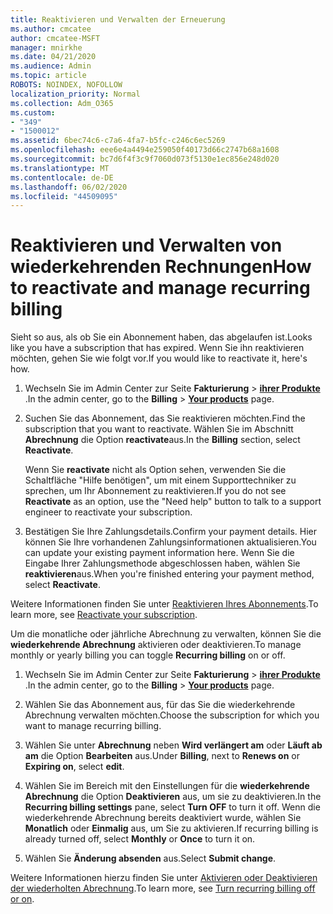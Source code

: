 ```yaml
---
title: Reaktivieren und Verwalten der Erneuerung
ms.author: cmcatee
author: cmcatee-MSFT
manager: mnirkhe
ms.date: 04/21/2020
ms.audience: Admin
ms.topic: article
ROBOTS: NOINDEX, NOFOLLOW
localization_priority: Normal
ms.collection: Adm_O365
ms.custom:
- "349"
- "1500012"
ms.assetid: 6bec74c6-c7a6-4fa7-b5fc-c246c6ec5269
ms.openlocfilehash: eee6e4a4494e259050f40173d66c2747b68a1608
ms.sourcegitcommit: bc7d6f4f3c9f7060d073f5130e1ec856e248d020
ms.translationtype: MT
ms.contentlocale: de-DE
ms.lasthandoff: 06/02/2020
ms.locfileid: "44509095"
---
```

# <a name="how-to-reactivate-and-manage-recurring-billing"></a><span data-ttu-id="30e4e-102">Reaktivieren und Verwalten von wiederkehrenden Rechnungen</span><span class="sxs-lookup"><span data-stu-id="30e4e-102">How to reactivate and manage recurring billing</span></span>

<span data-ttu-id="30e4e-103">Sieht so aus, als ob Sie ein Abonnement haben, das abgelaufen ist.</span><span class="sxs-lookup"><span data-stu-id="30e4e-103">Looks like you have a subscription that has expired.</span></span> <span data-ttu-id="30e4e-104">Wenn Sie ihn reaktivieren möchten, gehen Sie wie folgt vor.</span><span class="sxs-lookup"><span data-stu-id="30e4e-104">If you would like to reactivate it, here's how.</span></span>
  
1. <span data-ttu-id="30e4e-105">Wechseln Sie im Admin Center zur Seite **Fakturierung** \> **[ihrer Produkte](https://go.microsoft.com/fwlink/p/?linkid=842054)** .</span><span class="sxs-lookup"><span data-stu-id="30e4e-105">In the admin center, go to the **Billing** \> **[Your products](https://go.microsoft.com/fwlink/p/?linkid=842054)** page.</span></span>

2. <span data-ttu-id="30e4e-106">Suchen Sie das Abonnement, das Sie reaktivieren möchten.</span><span class="sxs-lookup"><span data-stu-id="30e4e-106">Find the subscription that you want to reactivate.</span></span> <span data-ttu-id="30e4e-107">Wählen Sie im Abschnitt **Abrechnung** die Option **reactivate**aus.</span><span class="sxs-lookup"><span data-stu-id="30e4e-107">In the **Billing** section, select  **Reactivate**.</span></span>

    <span data-ttu-id="30e4e-108">Wenn Sie **reactivate** nicht als Option sehen, verwenden Sie die Schaltfläche "Hilfe benötigen", um mit einem Supporttechniker zu sprechen, um Ihr Abonnement zu reaktivieren.</span><span class="sxs-lookup"><span data-stu-id="30e4e-108">If you do not see **Reactivate** as an option, use the "Need help" button to talk to a support engineer to reactivate your subscription.</span></span>

3. <span data-ttu-id="30e4e-109">Bestätigen Sie Ihre Zahlungsdetails.</span><span class="sxs-lookup"><span data-stu-id="30e4e-109">Confirm your payment details.</span></span> <span data-ttu-id="30e4e-110">Hier können Sie Ihre vorhandenen Zahlungsinformationen aktualisieren.</span><span class="sxs-lookup"><span data-stu-id="30e4e-110">You can update your existing payment information here.</span></span> <span data-ttu-id="30e4e-111">Wenn Sie die Eingabe Ihrer Zahlungsmethode abgeschlossen haben, wählen Sie **reaktivieren**aus.</span><span class="sxs-lookup"><span data-stu-id="30e4e-111">When you're finished entering your payment method, select **Reactivate**.</span></span>

<span data-ttu-id="30e4e-112">Weitere Informationen finden Sie unter [Reaktivieren Ihres Abonnements](https://docs.microsoft.com/microsoft-365/commerce/subscriptions-and-billing/reactivate-your-subscription).</span><span class="sxs-lookup"><span data-stu-id="30e4e-112">To learn more, see [Reactivate your subscription](https://docs.microsoft.com/microsoft-365/commerce/subscriptions-and-billing/reactivate-your-subscription).</span></span> 

<span data-ttu-id="30e4e-113">Um die monatliche oder jährliche Abrechnung zu verwalten, können Sie die **wiederkehrende Abrechnung** aktivieren oder deaktivieren.</span><span class="sxs-lookup"><span data-stu-id="30e4e-113">To manage monthly or yearly billing you can toggle **Recurring billing** on or off.</span></span>
  
1. <span data-ttu-id="30e4e-114">Wechseln Sie im Admin Center zur Seite **Fakturierung** \> **[ihrer Produkte](https://go.microsoft.com/fwlink/p/?linkid=842054)** .</span><span class="sxs-lookup"><span data-stu-id="30e4e-114">In the admin center, go to the **Billing** \> **[Your products](https://go.microsoft.com/fwlink/p/?linkid=842054)** page.</span></span>

2. <span data-ttu-id="30e4e-115">Wählen Sie das Abonnement aus, für das Sie die wiederkehrende Abrechnung verwalten möchten.</span><span class="sxs-lookup"><span data-stu-id="30e4e-115">Choose the subscription for which you want to manage recurring billing.</span></span>

3. <span data-ttu-id="30e4e-116">Wählen Sie unter **Abrechnung** neben **Wird verlängert am** oder **Läuft ab am** die Option **Bearbeiten** aus.</span><span class="sxs-lookup"><span data-stu-id="30e4e-116">Under **Billing**, next to **Renews on** or **Expiring on**, select **edit**.</span></span>

4. <span data-ttu-id="30e4e-117">Wählen Sie im Bereich mit den Einstellungen für die **wiederkehrende Abrechnung** die Option **Deaktivieren** aus, um sie zu deaktivieren.</span><span class="sxs-lookup"><span data-stu-id="30e4e-117">In the **Recurring billing settings** pane, select **Turn OFF** to turn it off.</span></span> <span data-ttu-id="30e4e-118">Wenn die wiederkehrende Abrechnung bereits deaktiviert wurde, wählen Sie **Monatlich** oder **Einmalig** aus, um Sie zu aktivieren.</span><span class="sxs-lookup"><span data-stu-id="30e4e-118">If recurring billing is already turned off, select **Monthly** or **Once** to turn it on.</span></span>

5. <span data-ttu-id="30e4e-119">Wählen Sie **Änderung absenden** aus.</span><span class="sxs-lookup"><span data-stu-id="30e4e-119">Select **Submit change**.</span></span>

<span data-ttu-id="30e4e-120">Weitere Informationen hierzu finden Sie unter [Aktivieren oder Deaktivieren der wiederholten Abrechnung](https://docs.microsoft.com/microsoft-365/commerce/subscriptions/renew-your-subscription#turn-recurring-billing-off-or-on).</span><span class="sxs-lookup"><span data-stu-id="30e4e-120">To learn more, see [Turn recurring billing off or on](https://docs.microsoft.com/microsoft-365/commerce/subscriptions/renew-your-subscription#turn-recurring-billing-off-or-on).</span></span>